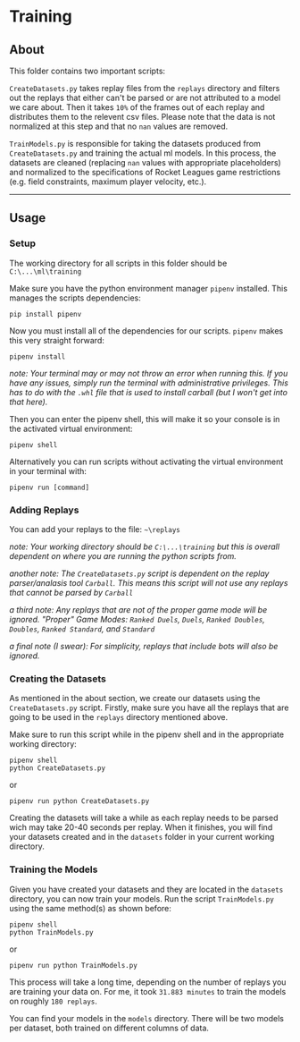 # Training

## About

This folder contains two important scripts:

`CreateDatasets.py` takes replay files from the `replays` directory and filters out the replays that either can't be parsed or are not attributed to a model we care about. Then it takes `10%` of the frames out of each replay and distributes them to the relevent csv files. Please note that the data is not normalized at this step and that no `nan` values are removed.

`TrainModels.py` is responsible for taking the datasets produced from `CreateDatasets.py` and training the actual ml models. In this process, the datasets are cleaned (replacing `nan` values with appropriate placeholders) and normalized to the specifications of Rocket Leagues game restrictions (e.g. field constraints, maximum player velocity, etc.).

---

## Usage

### __Setup__

The working directory for all scripts in this folder should be `C:\...\ml\training`

Make sure you have the python environment manager `pipenv` installed. This manages the scripts dependencies:

```
pip install pipenv
```

Now you must install all of the dependencies for our scripts. `pipenv` makes this very straight forward:

```
pipenv install
```

_note: Your terminal may or may not throw an error when running this. If you have any issues, simply run the terminal with administrative privileges. This has to do with the `.whl` file that is used to install carball (but I won't get into that here)._

Then you can enter the pipenv shell, this will make it so your console is in the activated virtual environment:

```
pipenv shell
```

Alternatively you can run scripts without activating the virtual environment in your terminal with:

```
pipenv run [command]
```

### __Adding Replays__

You can add your replays to the file: `~\replays`

_note: Your working directory should be `C:\...\training` but this is overall dependent on where you are running the python scripts from._

_another note: The `CreateDatasets.py` script is dependent on the replay parser/analasis tool `Carball`. This means this script will not use any replays that cannot be parsed by `Carball`_

_a third note: Any replays that are not of the proper game mode will be ignored. "Proper" Game Modes: `Ranked Duels`, `Duels`, `Ranked Doubles`, `Doubles`, `Ranked Standard`, and `Standard`_

_a final note (I swear): For simplicity, replays that include bots will also be ignored._

### __Creating the Datasets__

As mentioned in the about section, we create our datasets using the `CreateDatasets.py` script. Firstly, make sure you have all the replays that are going to be used in the `replays` directory mentioned above.

Make sure to run this script while in the pipenv shell and in the appropriate working directory:

```
pipenv shell
python CreateDatasets.py
```

or

```
pipenv run python CreateDatasets.py
```

Creating the datasets will take a while as each replay needs to be parsed wich may take 20-40 seconds per replay. When it finishes, you will find your datasets created and in the `datasets` folder in your current working directory.

### __Training the Models__

Given you have created your datasets and they are located in the `datasets` directory, you can now train your models. Run the script `TrainModels.py` using the same method(s) as shown before:

```
pipenv shell
python TrainModels.py
```

or

```
pipenv run python TrainModels.py
```

This process will take a long time, depending on the number of replays you are training your data on. For me, it took `31.883 minutes` to train the models on roughly `180 replays`.

You can find your models in the `models` directory. There will be two models per dataset, both trained on different columns of data.